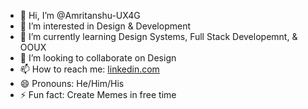 - 👋 Hi, I’m @Amritanshu-UX4G
- 👀 I’m interested in Design & Development
- 🌱 I’m currently learning Design Systems, Full Stack Developemnt, & OOUX
- 💞️ I’m looking to collaborate on Design
- 📫 How to reach me: [linkedin.com](https://in.linkedin.com/in/amritanshu-rawat)
- 😄 Pronouns: He/Him/His
- ⚡ Fun fact: Create Memes in free time

<!---
Amritanshu-UX4G/Amritanshu-UX4G is a ✨ special ✨ repository because its `README.md` (this file) appears on your GitHub profile.
You can click the Preview link to take a look at your changes.
--->
